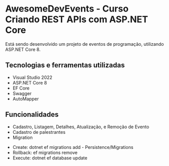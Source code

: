 # AwesomeDevEvents - Curso Criando REST APIs com ASP.NET Core

Está sendo desenvolvido um projeto de eventos de programação, utilizando ASP.NET Core 8.

## Tecnologias e ferramentas utilizadas
- Visual Studio 2022
- ASP.NET Core 8
- EF Core
- Swagger
- AutoMapper


## Funcionalidades
- Cadastro, Listagem, Detalhes, Atualização, e Remoção de Evento
- Cadastro de palestrantes
- Migration
* Create: dotnet ef migrations add <name> - Persistence/Migrations
* Rollback: ef migrations remove
* Execute: dotnet ef database update